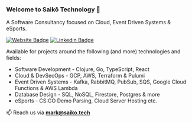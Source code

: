 ### Welcome to  Saikō Technology 👋

A Software Consultancy focused on Cloud, Event Driven Systems & eSports.

[![Website Badge](https://img.shields.io/badge/Website-3b5998?style=flat-square&logo=google-chrome&logoColor=white)](https://saiko.tech/)
[![Linkedin Badge](https://img.shields.io/badge/-LinkedIn-0e76a8?style=flat-square&logo=Linkedin&logoColor=white)](https://www.linkedin.com/company/74083626/)

Available for projects around the following (and more) technologies and fields:

- Software Development - Clojure, Go, TypeScript, React
- Cloud & DevSecOps - GCP, AWS, Terraform & Pulumi
- Event Driven Systems - Kafka, RabbitMQ, PubSub, SQS, Google Cloud Functions & AWS Lambda
- Database Design - SQL, NoSQL, Firestore, Postgres & more
- eSports - CS:GO Demo Parsing, Cloud Server Hosting etc.

📫 Reach us via **[mark@saiko.tech](mailto:mark@saiko.tech)**
